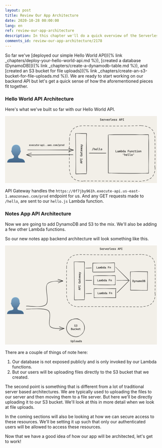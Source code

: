 ```yaml
---
layout: post
title: Review Our App Architecture
date: 2020-10-28 00:00:00
lang: en
ref: review-our-app-architecture
description: In this chapter we'll do a quick overview of the Serverless API that we are about to build. We'll be using the DynamoDB table and S3 bucket that we previously created.
comments_id: review-our-app-architecture/2178
---
```


So far we've [deployed our simple Hello World API]({% link _chapters/deploy-your-hello-world-api.md %}), [created a database (DynamoDB)]({% link _chapters/create-a-dynamodb-table.md %}), and [created an S3 bucket for file uploads]({% link _chapters/create-an-s3-bucket-for-file-uploads.md %}). We are ready to start working on our backend API but let's get a quick sense of how the aforementioned pieces fit together.

### Hello World API Architecture

Here's what we've built so far with our Hello World API.

![Serverless Hello World API architecture](/assets/diagrams/serverless-hello-world-api-architecture.png)

API Gateway handles the `https://0f7jby961h.execute-api.us-east-1.amazonaws.com/prod` endpoint for us. And any GET requests made to `/hello`, are sent to our `hello.js` Lambda function.

### Notes App API Architecture

Now we are going to add DynamoDB and S3 to the mix. We'll also be adding a few other Lambda functions.

So our new notes app backend architecture will look something like this.

![Serverless public API architecture](/assets/diagrams/serverless-public-api-architecture.png)

There are a couple of things of note here:

1. Our database is not exposed publicly and is only invoked by our Lambda functions.
2. But our users will be uploading files directly to the S3 bucket that we created.

The second point is something that is different from a lot of traditional server based architectures. We are typically used to uploading the files to our server and then moving them to a file server. But here we'll be directly uploading it to our S3 bucket. We'll look at this in more detail when we look at file uploads.

In the coming sections will also be looking at how we can secure access to these resources. We'll be setting it up such that only our authenticated users will be allowed to access these resources.

Now that we have a good idea of how our app will be architected, let's get to work!
